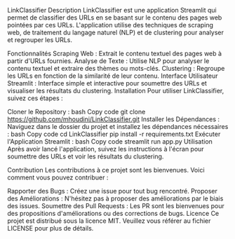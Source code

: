 LinkClassifier
Description
LinkClassifier est une application Streamlit qui permet de classifier des URLs en se basant sur le contenu des pages web pointées par ces URLs. L'application utilise des techniques de scraping web, de traitement du langage naturel (NLP) et de clustering pour analyser et regrouper les URLs.

Fonctionnalités
Scraping Web : Extrait le contenu textuel des pages web à partir d'URLs fournies.
Analyse de Texte : Utilise NLP pour analyser le contenu textuel et extraire des thèmes ou mots-clés.
Clustering : Regroupe les URLs en fonction de la similarité de leur contenu.
Interface Utilisateur Streamlit : Interface simple et interactive pour soumettre des URLs et visualiser les résultats du clustering.
Installation
Pour utiliser LinkClassifier, suivez ces étapes :

Cloner le Repository :
bash
Copy code
git clone https://github.com/mhoudini/LinkClassifier.git
Installer les Dépendances :
Naviguez dans le dossier du projet et installez les dépendances nécessaires :
bash
Copy code
cd LinkClassifier
pip install -r requirements.txt
Exécuter l'Application Streamlit :
bash
Copy code
streamlit run app.py
Utilisation
Après avoir lancé l'application, suivez les instructions à l'écran pour soumettre des URLs et voir les résultats du clustering.

Contribution
Les contributions à ce projet sont les bienvenues. Voici comment vous pouvez contribuer :

Rapporter des Bugs : Créez une issue pour tout bug rencontré.
Proposer des Améliorations : N'hésitez pas à proposer des améliorations par le biais des issues.
Soumettre des Pull Requests : Les PR sont les bienvenues pour des propositions d'améliorations ou des corrections de bugs.
Licence
Ce projet est distribué sous la licence MIT. Veuillez vous référer au fichier LICENSE pour plus de détails.

